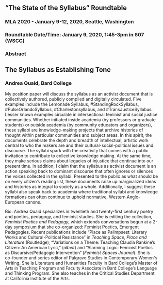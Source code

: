 ## “The State of the Syllabus” Roundtable
### MLA 2020 - January 9-12, 2020, Seattle, Washington  
### Roundtable Date/Time: January 9, 2020, 1:45-3pm in 607 (WSCC)
### Abstract

## The Syllabus as Establishing Tone
### Andrea Quaid, Bard College

My position paper will discuss the syllabus as an activist document that is collectively authored, publicly compiled and digitally circulated. Five examples include the Lemonade Syllabus, #StandingRockSyllabus, #PulseOrlandoSyllabus, #Charlestonsyllabus, and #TransJusticeSyllabus. Lesser known examples circulate in intersectional feminist and social justice communities. 
	Whether initiated inside academia (by professors or graduate students) or outside academia (by community educators and organizers), these syllabi are knowledge-making projects that archive histories of thought within particular communities and subject areas. In this spirit, the documents celebrate the depth and breadth of intellectual, artistic work central to who the makers  are and their cultural-social-political issues and discourse. The syllabi spark with the creativity that comes with a public invitation to contribute to collective knowledge making. At the same time, they make serious claims about legacies of injustice that continue into our present time. 
	In addition, I claim that the syllabus as activist document is an action speaking back to dominant discourse that often ignores or silences the voices collected in the syllabi. Presented to the public as what should be on every citizen’s reading list, these documents raise up marginalized ideas and histories as integral to society as a whole. Additionally, I suggest these syllabi also speak back to academia where traditional syllabi and knowledge formations can often continue to uphold normative, Western Anglo-European canons. 

Bio:  Andrea Quaid specializes in twentieth and twenty-first century poetry and poetics, pedagogy, and feminist studies. She is editing the collection, *Feminist Poetics and Pedagogy*, which extends conversations begun at a 2-day symposium that she co-organized: Feminist Poetics, Emergent Pedagogies. Recent publications include “Place as Palimpsest: Literary Works and Cultural-Political Resistance” in *Teaching Space, Place and Literature* (Routledge), “Variations on a Theme: Teaching Claudia Rankine’s Citizen: An American Lyric,” (*albeit*) and “Alarming Logic: Feminist Poetics as Discursive/Pedagogic Intervention” (*Feminist Spaces Journal*). She is co-founder and series editor of Palgrave Studies in Contemporary Women's Writing. She is Literature and Humanities Faculty in Bard College’s Master of Arts in Teaching Program and Faculty Associate in Bard College’s Language and Thinking Program. She also teaches in the Critical Studies Department at California Institute of the Arts. 

